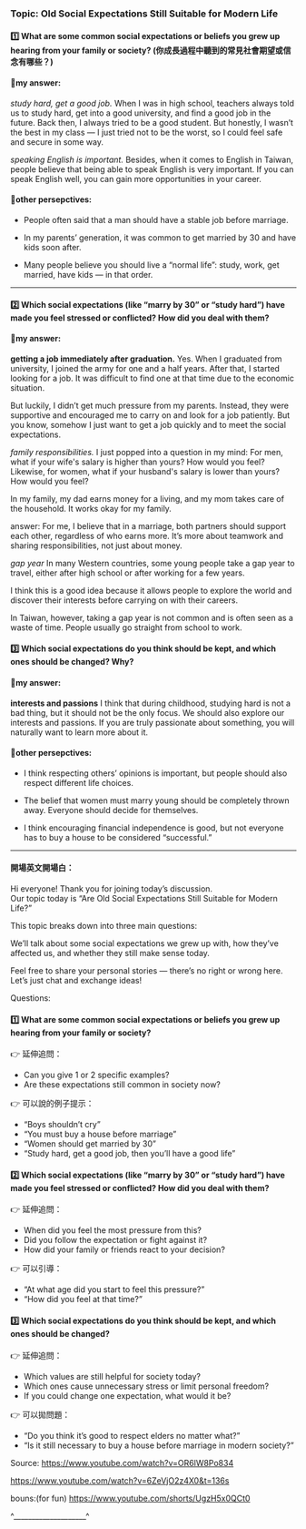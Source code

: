 
### Topic: Old Social Expectations Still Suitable for Modern Life


#### 1️⃣ What are some common social expectations or beliefs you grew up hearing from your family or society? (你成長過程中聽到的常見社會期望或信念有哪些？)

#### 🌸my answer:
*study hard, get a good job.*
When I was in high school, teachers always told us to study hard, get into a good university, and find a good job in the future. Back then, I always tried to be a good student. But honestly, I wasn’t the best in my class — I just tried not to be the worst, so I could feel safe and secure in some way.


*speaking English is important.*
Besides, when it comes to English in Taiwan, people believe that being able to speak English is very important. If you can speak English well, you can gain more opportunities in your career.




#### 🌸other persepctives:

  - People often said that a man should have a stable job before marriage.

  - In my parents’ generation, it was common to get married by 30 and have kids soon after.

  - Many people believe you should live a “normal life”: study, work, get married, have kids — in that order.

---

#### 2️⃣ Which social expectations (like “marry by 30” or “study hard”) have made you feel stressed or conflicted? How did you deal with them?


#### 🌸my answer:

**getting a job immediately after graduation.**
Yes. When I graduated from university, I joined the army for one and a half years. After that, I started looking for a job. It was difficult to find one at that time due to the economic situation.

But luckily, I didn’t get much pressure from my parents. Instead, they were supportive and encouraged me to carry on and look for a job patiently. But you know, somehow I just want to get a job quickly and to meet the social expectations.


*family responsibilities.*
I just popped into a question in my mind: For men, what if your wife's salary is higher than yours? How would you feel? Likewise, for women, what if your husband's salary is lower than yours? How would you feel?

In my family, my dad earns money for a living, and my mom takes care of the household. It works okay for my family.


answer: For me, I believe that in a marriage, both partners should support each other, regardless of who earns more. It’s more about teamwork and sharing responsibilities, not just about money.


*gap year*
In many Western countries, some young people take a gap year to travel, either after high school or after working for a few years.

I think this is a good idea because it allows people to explore the world and discover their interests before carrying on with their careers. 

In Taiwan, however, taking a gap year is not common and is often seen as a waste of time. People usually go straight from school to work.


 

#### 3️⃣ Which social expectations do you think should be kept, and which ones should be changed? Why?


#### 🌸my answer:

**interests and passions**
I think that during childhood, studying hard is not a bad thing, but it should not be the only focus. We should also explore our interests and passions. If you are truly passionate about something, you will naturally want to learn more about it.



#### 🌸other persepctives:
   - I think respecting others’ opinions is important, but people should also respect different life choices.

   - The belief that women must marry young should be completely thrown away. Everyone should decide for themselves.

   - I think encouraging financial independence is good, but not everyone has to buy a house to be considered “successful.”

--------------------------------------------------

#### 開場英文開場白：
Hi everyone! Thank you for joining today’s discussion.  
Our topic today is “Are Old Social Expectations Still Suitable for Modern Life?”

This topic breaks down into three main questions:

We’ll talk about some social expectations we grew up with, how they’ve affected us, and whether they still make sense today.

Feel free to share your personal stories — there’s no right or wrong here. Let’s just chat and exchange ideas!




Questions:
#### 1️⃣ What are some common social expectations or beliefs you grew up hearing from your family or society?

👉 延伸追問：
- Can you give 1 or 2 specific examples?
- Are these expectations still common in society now?

👉 可以說的例子提示：
- “Boys shouldn’t cry”
- “You must buy a house before marriage”
- “Women should get married by 30”
- “Study hard, get a good job, then you’ll have a good life”

#### 2️⃣ Which social expectations (like “marry by 30” or “study hard”) have made you feel stressed or conflicted? How did you deal with them?

👉 延伸追問：
- When did you feel the most pressure from this?
- Did you follow the expectation or fight against it?
- How did your family or friends react to your decision?

👉 可以引導：
- “At what age did you start to feel this pressure?”
- “How did you feel at that time?”

#### 3️⃣ Which social expectations do you think should be kept, and which ones should be changed?

👉 延伸追問：
- Which values are still helpful for society today?
- Which ones cause unnecessary stress or limit personal freedom?
- If you could change one expectation, what would it be?

👉 可以拋問題：
- “Do you think it’s good to respect elders no matter what?”
- “Is it still necessary to buy a house before marriage in modern society?”


Source:
https://www.youtube.com/watch?v=OR6lW8Po834

https://www.youtube.com/watch?v=6ZeVjO2z4X0&t=136s


bouns:(for fun)
https://www.youtube.com/shorts/UgzH5x0QCt0


^____________________^



